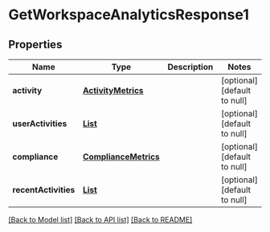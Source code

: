# GetWorkspaceAnalyticsResponse1
## Properties

| Name | Type | Description | Notes |
|------------ | ------------- | ------------- | -------------|
| **activity** | [**ActivityMetrics**](ActivityMetrics.md) |  | [optional] [default to null] |
| **userActivities** | [**List**](UserActivity.md) |  | [optional] [default to null] |
| **compliance** | [**ComplianceMetrics**](ComplianceMetrics.md) |  | [optional] [default to null] |
| **recentActivities** | [**List**](WorkspaceActivity.md) |  | [optional] [default to null] |

[[Back to Model list]](../README.md#documentation-for-models) [[Back to API list]](../README.md#documentation-for-api-endpoints) [[Back to README]](../README.md)

